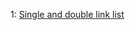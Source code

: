 1: [Single and double link list](https://www.alphacodingskills.com/cpp/ds/cpp-insert-a-new-node-at-a-given-position-in-the-linked-list.php)
